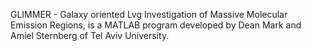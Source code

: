 GLIMMER - Galaxy oriented Lvg Investigation of Massive Molecular Emission Regions, is a MATLAB program developed by Dean Mark and Amiel Sternberg of Tel Aviv University.